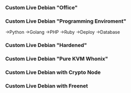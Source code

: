 ### Custom Live Debian "Office"

### Custom Live Debian "Programming Enviroment"

->Python
->Golang
->PHP
->Ruby
->Deploy
->Database

### Custom Live Debian "Hardened"

### Custom Live Debian "Pure KVM Whonix"

### Custom Live Debian with Crypto Node

### Custom Live Debian with Freenet